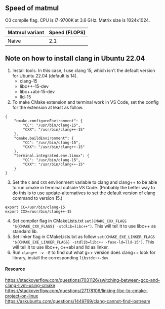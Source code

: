 ## Speed of matmul
O3 compile flag. CPU is i7-9700K at 3.6 GHz. Matrix size is 1024x1024.

| Matmul variant | Speed (FLOPS) |
| -------------- | ------------- |
| Naive          | 2.1           |


## Note on how to install clang in Ubuntu 22.04
1. Install tools. In this case, I use clang 15, which isn't the default version for Ubuntu 22.04 (default is 14).
    - clang-15
    - libc++-15-dev
    - libc++abi-15-dev
    - lld-15
2. To make CMake extension and terminal work in VS Code, set the config for the extension at least as follow.
```
{
    "cmake.configureEnvironment": {
        "CC": "/usr/bin/clang-15",
        "CXX": "/usr/bin/clang++-15"
    },
    "cmake.buildEnvironment": {
        "CC": "/usr/bin/clang-15",
        "CXX": "/usr/bin/clang++-15"
    },
    "terminal.integrated.env.linux": {
        "CC": "/usr/bin/clang-15",
        "CXX": "/usr/bin/clang++-15"
    }
}
```
3. Set the `C` and `CXX` environment variable to clang and clang++ to be able to run cmake in terminal outside VS Code. (Probably the better way to do this is to use update-alternatives to set the default version of clang command to version 15.)
```
export CC=/usr/bin/clang-15
export CXX=/usr/bin/clang++-15
```
4. Set compiler flag in CMakeLists.txt `set(CMAKE_CXX_FLAGS "${CMAKE_CXX_FLAGS} -stdlib=libc++")`.
    This will tell it to use libc++ as standard lib.
5. Set linker flag in CMakeLists.txt as follow `set(CMAKE_EXE_LINKER_FLAGS "${CMAKE_EXE_LINKER_FLAGS} -stdlib=libc++ -fuse-ld=lld-15")`.
    This will tell it to use libc++, c++abi and lld as linker.
6. Run `clang++ -v -E` to find out what g++ version does clang++ look for library, install the corresponding `libstdc++-dev`.

#### Resource
https://stackoverflow.com/questions/7031126/switching-between-gcc-and-clang-llvm-using-cmake  
https://stackoverflow.com/questions/27178106/linking-libc-to-cmake-project-on-linux  
https://askubuntu.com/questions/1449769/clang-cannot-find-iostream  
